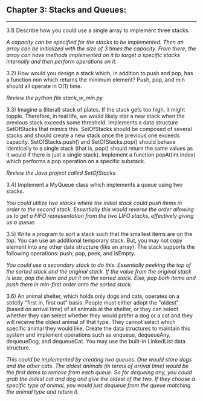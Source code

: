## Chapter 3: Stacks and Queues:
---
3.1) Describe how you could use a single array to implement three stacks.

_A capacity can be specified for the stacks to be implemented. Then an array can be initialized with the size of 3 times the capacity. From there, the array can have methods implemented on it to target a specific stacks internally and then perform operations on it._

3.2) How would you design a stack which, in addition to push and pop, has a function min which returns the minimum element? Push, pop, and min should all operate in O(1) time.

_Review the python file stack_w_min.py_

3.3) Imagine a (literal) stack of plates. If the stack gets too high, it might topple. Therefore, in real life, we would likely star
     a new stack when the previous stack exceeds some threshold. Implements a data structure SetOfStacks that mimics this.
     SetOfStacks should be composed of several stacks and should create a new stack once the previous one exceeds capacity.
     SetOfStacks.push() and SetOfStacks.pop() should behave identically to a single stack (that is, pop() should return the same values
     as it would if there is just a single stack). Implement a function popAt(int index) which performs a pop operation on a specific substack.

_Review the Java project called SetOfStacks_

3.4) Implement a MyQueue class which implements a queue using two stacks.

_You could utilize two stacks where the initial stack could push items in order to the second stack. Essentially this would reverse the order allowing us to get a FIFO representation from the two LIFO stacks, effectively giving us a queue._

3.5) Write a program to sort a stack such that the smallest items are on the top. You can use an additional temporary stack.
     But, you may not copy element into any other data structure (like an array). The stack supports the following operations:
     push, pop, peek, and isEmpty.

_You could use a secondary stack to do this. Essentially peeking the top of the sorted stack and the original stack. If the value from the original stack is less, pop the item and put it on the sorted stack. Else, pop both items and push them in min-first order onto the sorted stack._

3.6) An animal shelter, which holds only dogs and cats, operates on a strictly "first in, first out" basis. People must either adopt
     the "oldest" (based on arrival time) of all animals at the shelter, or they can select whether they can select
     whether they would prefer a dog or a cat and they will receive the oldest animal of that type.
     They cannot select which specific animal they would like. Create the data structures to maintain this system and implement
     operations such as enqueue, dequeueAny, dequeueDog, and dequeueCat. You may use the built-in LinkedList data structure.

_This could be implemented by creating two queues. One would store dogs and the other cats. The oldest animals (in terms of arrival time) would be the first items to remove from each queue. So for dequeing any, you could grab the oldest cat and dog and give the oldest of the two._
_If they choose a specific type of animal, you would just dequeue from the queue matching the animal type and return it._
